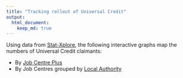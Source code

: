 ```yaml
---
title: "Tracking rollout of Universal Credit"
output:
  html_document:
    keep_md: true
---
```


Using data from [Stat-Xplore](https://stat-xplore.dwp.gov.uk/), the following interactive graphs map the numbers of Universal Credit claimants:

 - By [Job Centre Plus](/by_jcp)
 - By Job Centres grouped by [Local Authority](/by_la)
